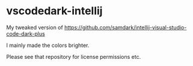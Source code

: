 # vscodedark-intellij
My tweaked version of https://github.com/samdark/intellij-visual-studio-code-dark-plus

I mainly made the colors brighter.

Please see that repository for license permissions etc.
